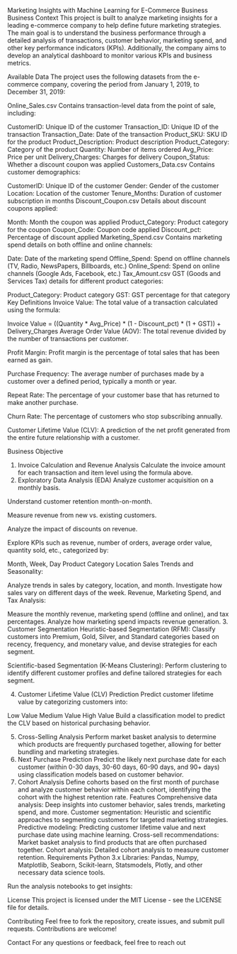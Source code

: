 Marketing Insights with Machine Learning for E-Commerce Business
Business Context
This project is built to analyze marketing insights for a leading e-commerce company to help define future marketing strategies. The main goal is to understand the business performance through a detailed analysis of transactions, customer behavior, marketing spend, and other key performance indicators (KPIs). Additionally, the company aims to develop an analytical dashboard to monitor various KPIs and business metrics.

Available Data
The project uses the following datasets from the e-commerce company, covering the period from January 1, 2019, to December 31, 2019:

Online_Sales.csv
Contains transaction-level data from the point of sale, including:

CustomerID: Unique ID of the customer
Transaction_ID: Unique ID of the transaction
Transaction_Date: Date of the transaction
Product_SKU: SKU ID for the product
Product_Description: Product description
Product_Category: Category of the product
Quantity: Number of items ordered
Avg_Price: Price per unit
Delivery_Charges: Charges for delivery
Coupon_Status: Whether a discount coupon was applied
Customers_Data.csv
Contains customer demographics:

CustomerID: Unique ID of the customer
Gender: Gender of the customer
Location: Location of the customer
Tenure_Months: Duration of customer subscription in months
Discount_Coupon.csv
Details about discount coupons applied:

Month: Month the coupon was applied
Product_Category: Product category for the coupon
Coupon_Code: Coupon code applied
Discount_pct: Percentage of discount applied
Marketing_Spend.csv
Contains marketing spend details on both offline and online channels:

Date: Date of the marketing spend
Offline_Spend: Spend on offline channels (TV, Radio, NewsPapers, Billboards, etc.)
Online_Spend: Spend on online channels (Google Ads, Facebook, etc.)
Tax_Amount.csv
GST (Goods and Services Tax) details for different product categories:

Product_Category: Product category
GST: GST percentage for that category
Key Definitions
Invoice Value:
The total value of a transaction calculated using the formula:


Invoice Value = ((Quantity * Avg_Price) * (1 - Discount_pct) * (1 + GST)) + Delivery_Charges
Average Order Value (AOV):
The total revenue divided by the number of transactions per customer.

Profit Margin:
Profit margin is the percentage of total sales that has been earned as gain.

Purchase Frequency:
The average number of purchases made by a customer over a defined period, typically a month or year.

Repeat Rate:
The percentage of your customer base that has returned to make another purchase.

Churn Rate:
The percentage of customers who stop subscribing annually.

Customer Lifetime Value (CLV):
A prediction of the net profit generated from the entire future relationship with a customer.

Business Objective
1. Invoice Calculation and Revenue Analysis
Calculate the invoice amount for each transaction and item level using the formula above.
2. Exploratory Data Analysis (EDA)
Analyze customer acquisition on a monthly basis.

Understand customer retention month-on-month.

Measure revenue from new vs. existing customers.

Analyze the impact of discounts on revenue.

Explore KPIs such as revenue, number of orders, average order value, quantity sold, etc., categorized by:

Month, Week, Day
Product Category
Location
Sales Trends and Seasonality:

Analyze trends in sales by category, location, and month.
Investigate how sales vary on different days of the week.
Revenue, Marketing Spend, and Tax Analysis:

Measure the monthly revenue, marketing spend (offline and online), and tax percentages.
Analyze how marketing spend impacts revenue generation.
3. Customer Segmentation
Heuristic-based Segmentation (RFM):
Classify customers into Premium, Gold, Silver, and Standard categories based on recency, frequency, and monetary value, and devise strategies for each segment.

Scientific-based Segmentation (K-Means Clustering):
Perform clustering to identify different customer profiles and define tailored strategies for each segment.

4. Customer Lifetime Value (CLV) Prediction
Predict customer lifetime value by categorizing customers into:

Low Value
Medium Value
High Value
Build a classification model to predict the CLV based on historical purchasing behavior.

5. Cross-Selling Analysis
Perform market basket analysis to determine which products are frequently purchased together, allowing for better bundling and marketing strategies.
6. Next Purchase Prediction
Predict the likely next purchase date for each customer (within 0-30 days, 30-60 days, 60-90 days, and 90+ days) using classification models based on customer behavior.
7. Cohort Analysis
Define cohorts based on the first month of purchase and analyze customer behavior within each cohort, identifying the cohort with the highest retention rate.
Features
Comprehensive data analysis: Deep insights into customer behavior, sales trends, marketing spend, and more.
Customer segmentation: Heuristic and scientific approaches to segmenting customers for targeted marketing strategies.
Predictive modeling: Predicting customer lifetime value and next purchase date using machine learning.
Cross-sell recommendations: Market basket analysis to find products that are often purchased together.
Cohort analysis: Detailed cohort analysis to measure customer retention.
Requirements
Python 3.x
Libraries: Pandas, Numpy, Matplotlib, Seaborn, Scikit-learn, Statsmodels, Plotly, and other necessary data science tools.


Run the analysis notebooks to get insights:

License
This project is licensed under the MIT License - see the LICENSE file for details.

Contributing
Feel free to fork the repository, create issues, and submit pull requests. Contributions are welcome!

Contact
For any questions or feedback, feel free to reach out

